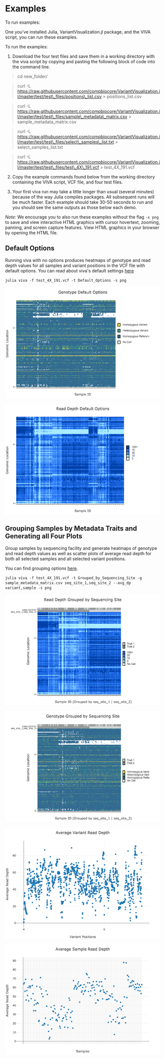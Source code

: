 # Examples

To run examples:

One you've installed Julia, VariantVisualization.jl package, and the VIVA script, you can run these examples.

To run the examples:

1. Download the four test files and save them in a working directory with the viva script by copying and pasting the following block of code into the command line.

>cd new\_folder/ 

>curl -L https://raw.githubusercontent.com/compbiocore/VariantVisualization.jl/master/test/test\_files/positions\_list.csv > positions\_list.csv

>curl -L https://raw.githubusercontent.com/compbiocore/VariantVisualization.jl/master/test/test\_files/sample\_metadata\_matrix.csv > sample\_metadata\_matrix.csv

>curl -L https://raw.githubusercontent.com/compbiocore/VariantVisualization.jl/master/test/test\_files/select\_samples\_list.txt > select\_samples\_list.txt

>curl -L https://raw.githubusercontent.com/compbiocore/VariantVisualization.jl/master/test/test\_files/test\_4X\_191.vcf > test\_4X\_191.vcf

2. Copy the example commands found below from the working directory containing the VIVA script, VCF file, and four test files.

3. Your first viva run may take a little longer than usual (several minutes) because of the way Julia compiles packages. All subsequent runs will be much faster. Each example should take 30-50 seconds to run and you should see the same outputs as those below each demo.

*Note:* We encourage you to also run these examples without the flag `-s png` to save and view interactive HTML graphics with cursor hovertext, zooming, panning, and screen capture features. View HTML graphics in your browser by opening the HTML file.

## Default Options

Running viva with no options produces heatmaps of genotype and read depth values for all samples and variant positions in the VCF file with default options. You can read about viva's default settings [here](https://compbiocore.github.io/VariantVisualization.jl/stable/#default-options)

```
julia viva -f test_4X_191.vcf -t Default_Options -s png
```
![Default Genotype Heatmap](assets/Genotype_Default_Options.png)

![Default Read Depth Heatmap](assets/Read_Depth_Default_Options.png)

## Grouping Samples by Metadata Traits and Generating all Four Plots

Group samples by sequencing facility and generate heatmaps of genotype and read depth values as well as scatter plots of average read depth for both all selected samples and all selected variant positions.

You can find grouping options [here](https://compbiocore.github.io/VariantVisualization.jl/stable/filtering_vcf/#selecting-and-grouping-samples).

```
julia viva -f test_4X_191.vcf -t Grouped_by_Sequencing_Site -g sample_metadata_matrix.csv seq_site_1,seq_site_2 --avg_dp variant,sample -s png
```

![Grouped Genotype Heatmap](assets/Read_Depth_Grouped_by_Sequencing_Site.png)

![Grouped Read Depth Heatmap](assets/Genotype_Grouped_by_Sequencing_Site.png)

![Grouped Variant Average Read Depth Scatter Plot](assets/Average_Variant_Read_Depthtest_4X_191.vcf.png)

![Grouped Sample Average Read Depth Scatter Plot](assets/Average_Sample_Read_Depth_test_4X_191.vcf.png)

